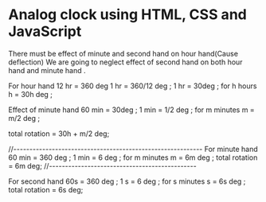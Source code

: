 # Analog clock using HTML, CSS and JavaScript

There must be effect of minute and second hand on hour hand(Cause deflection)
We are going to neglect effect of second hand on both hour hand and minute hand .

For hour hand
12 hr = 360 deg
1 hr = 360/12 deg ;
1 hr = 30deg ;
for h hours
h = 30h deg ;

Effect of minute hand
60 min = 30deg ;
1 min = 1/2 deg ;
for m minutes
m = m/2 deg ;

total rotation = 30h + m/2 deg;

//-----------------------------------------------------------
For minute hand
60 min = 360 deg ;
1 min = 6 deg ;
for m minutes
m = 6m deg ;
total rotation = 6m deg;
//----------------------------------------------

For second hand
60s = 360 deg ;
1 s = 6 deg ;
for s minutes
s = 6s deg ;
total rotation = 6s deg;
